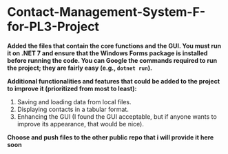 # Contact-Management-System-F-for-PL3-Project


**Added the files that contain the core functions and the GUI. You must run it on .NET 7 and ensure that the Windows Forms package is installed before running the code. You can Google the commands required to run the project; they are fairly easy (e.g., `dotnet run`).**

**Additional functionalities and features that could be added to the project to improve it (prioritized from most to least):**
1. Saving and loading data from local files.
2. Displaying contacts in a tabular format.
3. Enhancing the GUI (I found the GUI acceptable, but if anyone wants to improve its appearance, that would be nice).

**Choose and push files to the other public repo that i will provide it here soon**
